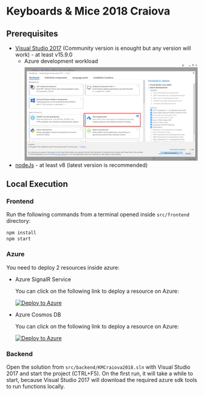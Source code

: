 # Keyboards & Mice 2018 Craiova

## Prerequisites
- [Visual Studio 2017](https://visualstudio.microsoft.com/) (Community version is enought but any version will work) - at least v15.9.0
    - Azure development workload
    ![alt text](https://raw.githubusercontent.com/bibistroc/KMCraiova2018/master/assets/vs-azuredevelopment.png)
- [nodeJs](https://nodejs.org/en/) - at least v8 (latest version is recommended)

## Local Execution
### Frontend
Run the following commands from a terminal opened inside `src/frontend` directory:
```
npm install
npm start
```

### Azure
You need to deploy 2 resources inside azure:
- Azure SignalR Service
  
  You can click on the following link to deploy a resource on Azure:

  [![Deploy to Azure](http://azuredeploy.net/deploybutton.png)](https://portal.azure.com/#create/Microsoft.Template/uri/https%3A%2F%2Fraw.githubusercontent.com%2Fbibistroc%2FKMCraiova2018%2Fmaster%2Fazure%2Fsignalr.azuredeploy.json)
- Azure Cosmos DB
   
  You can click on the following link to deploy a resource on Azure:

  [![Deploy to Azure](http://azuredeploy.net/deploybutton.png)](https://portal.azure.com/#create/Microsoft.Template/uri/https%3A%2F%2Fraw.githubusercontent.com%2Fbibistroc%2FKMCraiova2018%2Fmaster%2Fazure%2Fcosmosdb.azuredeploy.json) 


### Backend
Open the solution from `src/backend/KMCraiova2018.sln` with Visual Studio 2017 and start the project (CTRL+F5). On the first run, it will take a while to start, because Visual Studio 2017 will download the required azure sdk tools to run functions locally.